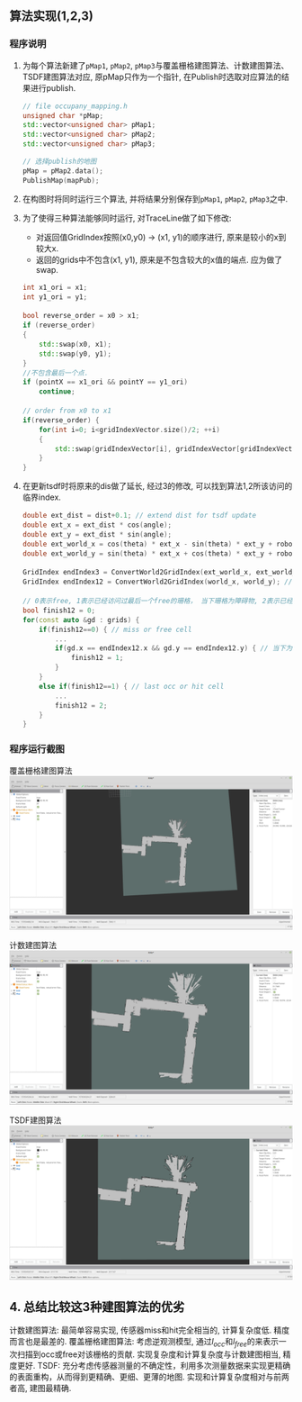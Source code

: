 ## 算法实现(1,2,3)
### 程序说明
1. 为每个算法新建了`pMap1`, `pMap2`, `pMap3`与覆盖栅格建图算法、计数建图算法、 TSDF建图算法对应, 原pMap只作为一个指针, 在Publish时选取对应算法的结果进行publish.
    ```c++
    // file occupany_mapping.h
    unsigned char *pMap;
    std::vector<unsigned char> pMap1;
    std::vector<unsigned char> pMap2;
    std::vector<unsigned char> pMap3;
    ```

    ```c++
    // 选择publish的地图
    pMap = pMap2.data();
    PublishMap(mapPub);
    ```

2. 在构图时将同时运行三个算法, 并将结果分别保存到`pMap1`, `pMap2`, `pMap3`之中.

3. 为了使得三种算法能够同时运行, 对TraceLine做了如下修改:
    * 对返回值GridIndex按照(x0,y0) -> (x1, y1)的顺序进行, 原来是较小的x到较大x.
    * 返回的grids中不包含(x1, y1), 原来是不包含较大的x值的端点. 应为做了swap.
    ```c++
    int x1_ori = x1;
    int y1_ori = y1;
        
    bool reverse_order = x0 > x1;
    if (reverse_order)
    {
        std::swap(x0, x1);
        std::swap(y0, y1);
    }        
    //不包含最后一个点．
    if (pointX == x1_ori && pointY == y1_ori)
        continue;
    
    // order from x0 to x1
    if(reverse_order) {
        for(int i=0; i<gridIndexVector.size()/2; ++i)
        {
            std::swap(gridIndexVector[i], gridIndexVector[gridIndexVector.size()-1-i]);
        }
    }    
    ```

4. 在更新tsdf时将原来的dis做了延长, 经过3的修改, 可以找到算法1,2所该访问的临界index.
    ```c++
    double ext_dist = dist+0.1; // extend dist for tsdf update
    double ext_x = ext_dist * cos(angle);
    double ext_y = ext_dist * sin(angle);
    double ext_world_x = cos(theta) * ext_x - sin(theta) * ext_y + robotPose(0);
    double ext_world_y = sin(theta) * ext_x + cos(theta) * ext_y + robotPose(1);

    GridIndex endIndex3 = ConvertWorld2GridIndex(ext_world_x, ext_world_y);
    GridIndex endIndex12 = ConvertWorld2GridIndex(world_x, world_y); // end index for alg1 and alg2
    
    // 0表示free, 1表示已经访问过最后一个free的珊格， 当下珊格为障碍物, 2表示已经访问过障碍物, 进入unknow
    bool finish12 = 0;
    for(const auto &gd : grids) {
        if(finish12==0) { // miss or free cell
            ...
            if(gd.x == endIndex12.x && gd.y == endIndex12.y) { // 当下为最后一个free的珊格
                finish12 = 1;
            }
        }
        else if(finish12==1) { // last occ or hit cell
            ...
            finish12 = 2;
        }
    }
    ```
### 程序运行截图
覆盖栅格建图算法
![occupany](occupany_mapping.png)

计数建图算法
![cnt](cnt_mapping.png)

TSDF建图算法
![tsdfi](tsdf.png)

## 4. 总结比较这3种建图算法的优劣
计数建图算法: 最简单容易实现, 传感器miss和hit完全相当的, 计算复杂度低. 精度而言也是最差的.
覆盖栅格建图算法: 考虑逆观测模型, 通过$l_{occ}$和$l_{free}$的来表示一次扫描到occ或free对该栅格的贡献. 实现复杂度和计算复杂度与计数建图相当, 精度更好.
TSDF: 充分考虑传感器测量的不确定性，利用多次测量数据来实现更精确的表面重构，从而得到更精确、更细、更薄的地图. 实现和计算复杂度相对与前两者高, 建图最精确.
